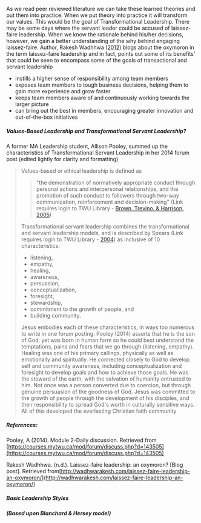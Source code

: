 As we read peer reviewed literature we can take these learned theories and put them into practice. When we put theory into practice it will transform our values. This would be the goal of Transformational Leadership. There may be some days where the servant leader could be accused of laissez-faire leadership. When we know the rationale behind his/her decisions, however, we gain a better understanding of the why behind engaging laissez-faire. Author, Rakesh Wadhhwa \([2012](http://wadhwarakesh.com/laissez-faire-leadership-an-oxymoron/)\) blogs about the oxymoron in the term laissez-faire leadership and in fact, points out some of its benefits’ that could be seen to encompass some of the goals of transactional and servant leadership

* instills a higher sense of responsibility among team members
* exposes team members to tough business decisions, helping them to gain more experience and grow faster
* keeps team members aware of and continuously working towards the larger picture
* can bring out the best in members, encouraging greater innovation and out-of-the-box initiatives

##### **Values-Based Leadership and Transformational Servant Leadership?**

A former MA Leadership student, Allison Pooley, summed up the characteristics of Transformational Servant Leadership in her 2014 forum post \(edited lightly for clarity and formatting\)

> Values-based or ethical leadership is defined as
>
> > "the demonstration of normatively appropriate conduct through personal actions and interpersonal relationships, and the promotion of such conduct to followers through two-way communication, reinforcement and decision-making" \(Link requires login to TWU Library - [Brown, Trevino, & Harrison, 2005](http://www.sciencedirect.com/science/article/pii/S0749597805000397?via%3Dihub)\)
>
> Transformational servant leadership combines the transformational and servant leadership models, and is described by Spears \(Link requires login to TWU Library - [2004](http://onlinelibrary.wiley.com/doi/10.1002/ltl.94/full)\) as inclusive of 10 characteristics:
>
> * listening, 
> * empathy, 
> * healing, 
> * awareness, 
> * persuasion, 
> * conceptualization, 
> * foresight, 
> * stewardship, 
> * commitment to the growth of people, and 
> * building community.
>
> Jesus embodies each of these characteristics, in ways too numerous to write in one forum posting. Pooley \(2014\) asserts that he is the son of God, yet was born in human form so he could best understand the temptations, pains and fears that we go through \(listening, empathy\). Healing was one of his primary callings, physically as well as emotionally and spiritually. He connected closely to God to develop self and community awareness, including conceptualization and foresight to develop goals and how to achieve those goals. He was the steward of the earth, with the salvation of humanity entrusted to him. Not once was a person converted due to coercion, but through genuine persuasion of the goodness of God. Jesus was committed to the growth of people through the development of his disciples, and their responsibility to spread God's worth in culturally sensitive ways. All of this developed the everlasting Christian faith community

##### References:

Pooley, A \(2014\). Module 2-Daily discussion. Retrieved from [https://courses.mytwu.ca/mod/forum/discuss.php?d=143505](https://courses.mytwu.ca/mod/forum/discuss.php?d=143505)

Rakesh Wadhhwa. \(n.d.\). Laissez-faire leadership: an oxymoron? \[Blog post\]. Retrieved from[http://wadhwarakesh.com/laissez-faire-leadership-an-oxymoron/](http://wadhwarakesh.com/laissez-faire-leadership-an-oxymoron/)

##### Basic Leadership Styles

##### **\(Based upon Blanchard & Hersey model\)**



